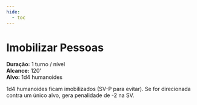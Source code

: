 ```yaml
---
hide:
  - toc
---
```


# Imobilizar Pessoas

**Duração:** 1 turno / nível  
**Alcance:** 120’  
**Alvo:** 1d4 humanoides  

1d4 humanoides ficam imobilizados (SV-P para evitar). Se for direcionada contra um único alvo, gera penalidade de -2 na SV.